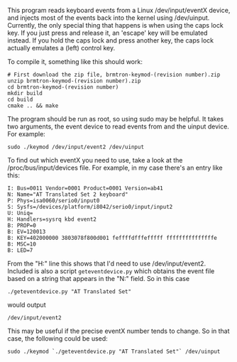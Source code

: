 This program reads keyboard events from a Linux /dev/input/eventX device, and injects most of the events back into the kernel using /dev/uinput. Currently, the only special thing that happens is when using the caps lock key. If you just press and release it, an 'escape' key will be emulated instead. If you hold the caps lock and press another key, the caps lock actually emulates a (left) control key.

To compile it, something like this should work:

	# First download the zip file, brmtron-keymod-(revision number).zip
	unzip brmtron-keymod-(revision number).zip
	cd brmtron-keymod-(revision number)
	mkdir build
	cd build
	cmake .. && make

The program should be run as root, so using sudo may be helpful. It takes two arguments, the event device to read events from and the uinput device. For example:

	sudo ./keymod /dev/input/event2 /dev/uinput

To find out which eventX you need to use, take a look at the /proc/bus/input/devices file. For example, in my case there's an entry like this:

	I: Bus=0011 Vendor=0001 Product=0001 Version=ab41
	N: Name="AT Translated Set 2 keyboard"
	P: Phys=isa0060/serio0/input0
	S: Sysfs=/devices/platform/i8042/serio0/input/input2
	U: Uniq=
	H: Handlers=sysrq kbd event2 
	B: PROP=0
	B: EV=120013
	B: KEY=402000000 3803078f800d001 feffffdfffefffff fffffffffffffffe
	B: MSC=10
	B: LED=7

From the "H:" line this shows that I'd need to use /dev/input/event2. Included is also a script `geteventdevice.py` which obtains the event file based on a string that appears in the "N:" field. So in this case

	./geteventdevice.py "AT Translated Set"

would output

	/dev/input/event2

This may be useful if the precise eventX number tends to change. So in that case, the following could be used:

	sudo ./keymod `./geteventdevice.py "AT Translated Set"` /dev/uinput

